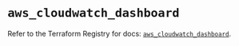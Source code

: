 # `aws_cloudwatch_dashboard`

Refer to the Terraform Registry for docs: [`aws_cloudwatch_dashboard`](https://registry.terraform.io/providers/hashicorp/aws/5.89.0/docs/resources/cloudwatch_dashboard).
